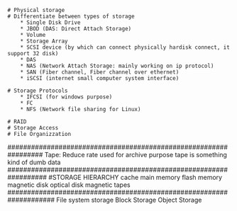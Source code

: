     # Physical storage
    # Differentiate between types of storage
        * Single Disk Drive
        * JBOD (DAS: Direct Attach Storage)
        * Volume
        * Storage Array
        * SCSI device (by which can connect physically hardisk connect, it support 32 disk)
        * DAS
        * NAS (Network Attach Storage: mainly working on ip protocol)
        * SAN (Fiber channel, Fiber channel over ethernet)
        * iSCSI (internet small computer system interface)

    # Storage Protocols
        * IFCSI (for windows purpose)
        * FC
        * NFS (Network file sharing for Linux)

    # RAID
    # Storage Access
    # File Organizzation
#################################################################
    Tape:
        Reduce rate
        used for archive purpose
        tape is something kind of dumb data
##################################################################
    #STORAGE HIERARCHY
     cache
     main memory
     flash memory
     magnetic disk
     optical disk
     magnetic tapes
####################################################################
     File system storage
     Block Storage
     Object Storage
     
     

    
     
